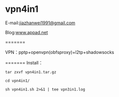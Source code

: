 vpn4in1
=======

E-mail:jiazhanwei1991@gmail.com

Blog:www.appad.net

=======

VPN：pptp+openvpn(obfsproxy)+l2tp+shadowsocks

=======
Install：

    tar zxvf vpn4in1.tar.gz
  
    cd vpn4in1/
  
    sh vpn4in1.sh 2>&1 | tee vpn3in1.log

